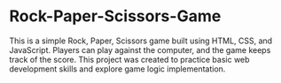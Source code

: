 # Rock-Paper-Scissors-Game
This is a simple Rock, Paper, Scissors game built using HTML, CSS, and JavaScript. Players can play against the computer, and the game keeps track of the score. This project was created to practice basic web development skills and explore game logic implementation.
